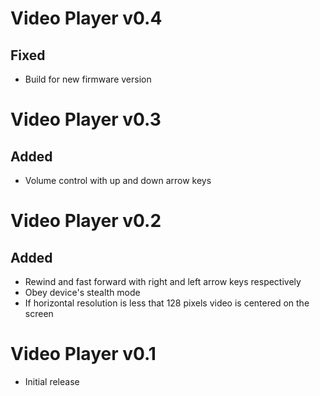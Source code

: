 # Video Player v0.4 #

## Fixed ##
- Build for new firmware version

# Video Player v0.3 #

## Added ##
- Volume control with up and down arrow keys

# Video Player v0.2 #

## Added ##
- Rewind and fast forward with right and left arrow keys respectively
- Obey device's stealth mode
- If horizontal resolution is less that 128 pixels video is centered on the screen

# Video Player v0.1 #

- Initial release
